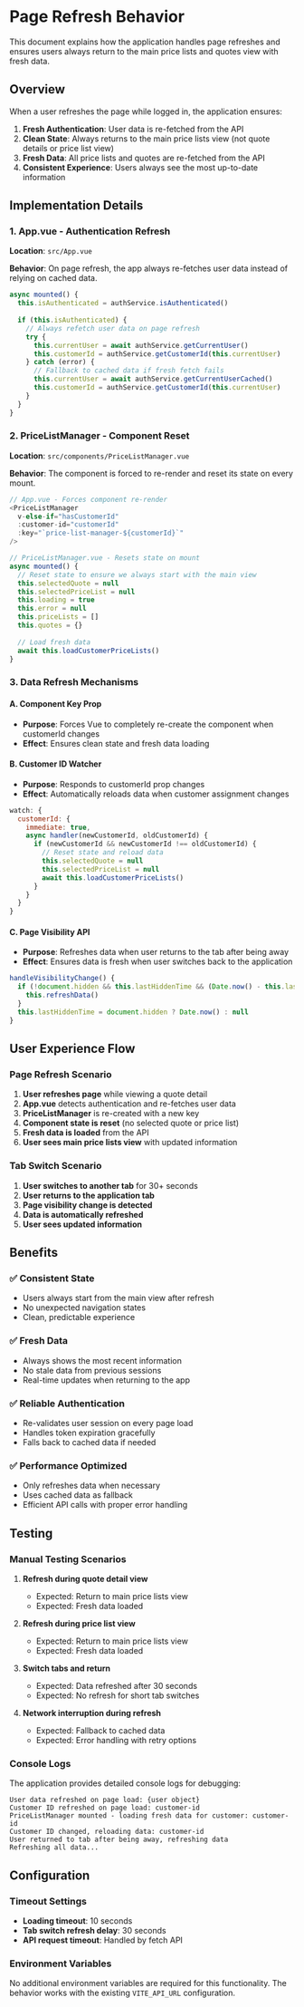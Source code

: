 # Page Refresh Behavior

This document explains how the application handles page refreshes and ensures users always return to the main price lists and quotes view with fresh data.

## Overview

When a user refreshes the page while logged in, the application ensures:

1. **Fresh Authentication**: User data is re-fetched from the API
2. **Clean State**: Always returns to the main price lists view (not quote details or price list view)
3. **Fresh Data**: All price lists and quotes are re-fetched from the API
4. **Consistent Experience**: Users always see the most up-to-date information

## Implementation Details

### 1. App.vue - Authentication Refresh

**Location**: `src/App.vue`

**Behavior**: On page refresh, the app always re-fetches user data instead of relying on cached data.

```javascript
async mounted() {
  this.isAuthenticated = authService.isAuthenticated()
  
  if (this.isAuthenticated) {
    // Always refetch user data on page refresh
    try {
      this.currentUser = await authService.getCurrentUser()
      this.customerId = authService.getCustomerId(this.currentUser)
    } catch (error) {
      // Fallback to cached data if fresh fetch fails
      this.currentUser = await authService.getCurrentUserCached()
      this.customerId = authService.getCustomerId(this.currentUser)
    }
  }
}
```

### 2. PriceListManager - Component Reset

**Location**: `src/components/PriceListManager.vue`

**Behavior**: The component is forced to re-render and reset its state on every mount.

```javascript
// App.vue - Forces component re-render
<PriceListManager 
  v-else-if="hasCustomerId" 
  :customer-id="customerId" 
  :key="`price-list-manager-${customerId}`"
/>

// PriceListManager.vue - Resets state on mount
async mounted() {
  // Reset state to ensure we always start with the main view
  this.selectedQuote = null
  this.selectedPriceList = null
  this.loading = true
  this.error = null
  this.priceLists = []
  this.quotes = {}
  
  // Load fresh data
  await this.loadCustomerPriceLists()
}
```

### 3. Data Refresh Mechanisms

#### A. Component Key Prop
- **Purpose**: Forces Vue to completely re-create the component when customerId changes
- **Effect**: Ensures clean state and fresh data loading

#### B. Customer ID Watcher
- **Purpose**: Responds to customerId prop changes
- **Effect**: Automatically reloads data when customer assignment changes

```javascript
watch: {
  customerId: {
    immediate: true,
    async handler(newCustomerId, oldCustomerId) {
      if (newCustomerId && newCustomerId !== oldCustomerId) {
        // Reset state and reload data
        this.selectedQuote = null
        this.selectedPriceList = null
        await this.loadCustomerPriceLists()
      }
    }
  }
}
```

#### C. Page Visibility API
- **Purpose**: Refreshes data when user returns to the tab after being away
- **Effect**: Ensures data is fresh when user switches back to the application

```javascript
handleVisibilityChange() {
  if (!document.hidden && this.lastHiddenTime && (Date.now() - this.lastHiddenTime > 30000)) {
    this.refreshData()
  }
  this.lastHiddenTime = document.hidden ? Date.now() : null
}
```

## User Experience Flow

### Page Refresh Scenario

1. **User refreshes page** while viewing a quote detail
2. **App.vue** detects authentication and re-fetches user data
3. **PriceListManager** is re-created with a new key
4. **Component state is reset** (no selected quote or price list)
5. **Fresh data is loaded** from the API
6. **User sees main price lists view** with updated information

### Tab Switch Scenario

1. **User switches to another tab** for 30+ seconds
2. **User returns to the application tab**
3. **Page visibility change is detected**
4. **Data is automatically refreshed**
5. **User sees updated information**

## Benefits

### ✅ Consistent State
- Users always start from the main view after refresh
- No unexpected navigation states
- Clean, predictable experience

### ✅ Fresh Data
- Always shows the most recent information
- No stale data from previous sessions
- Real-time updates when returning to the app

### ✅ Reliable Authentication
- Re-validates user session on every page load
- Handles token expiration gracefully
- Falls back to cached data if needed

### ✅ Performance Optimized
- Only refreshes data when necessary
- Uses cached data as fallback
- Efficient API calls with proper error handling

## Testing

### Manual Testing Scenarios

1. **Refresh during quote detail view**
   - Expected: Return to main price lists view
   - Expected: Fresh data loaded

2. **Refresh during price list view**
   - Expected: Return to main price lists view
   - Expected: Fresh data loaded

3. **Switch tabs and return**
   - Expected: Data refreshed after 30 seconds
   - Expected: No refresh for short tab switches

4. **Network interruption during refresh**
   - Expected: Fallback to cached data
   - Expected: Error handling with retry options

### Console Logs

The application provides detailed console logs for debugging:

```
User data refreshed on page load: {user object}
Customer ID refreshed on page load: customer-id
PriceListManager mounted - loading fresh data for customer: customer-id
Customer ID changed, reloading data: customer-id
User returned to tab after being away, refreshing data
Refreshing all data...
```

## Configuration

### Timeout Settings

- **Loading timeout**: 10 seconds
- **Tab switch refresh delay**: 30 seconds
- **API request timeout**: Handled by fetch API

### Environment Variables

No additional environment variables are required for this functionality. The behavior works with the existing `VITE_API_URL` configuration.
